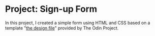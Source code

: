 # Project: Sign-up Form
In this project, I created a simple form using HTML and CSS based on a template "[the design file]([URL](https://cdn.statically.io/gh/TheOdinProject/curriculum/5f37d43908ef92499e95a9b90fc3cc291a95014c/html_css/project-sign-up-form/sign-up-form.png))" provided by The Odin Project.
